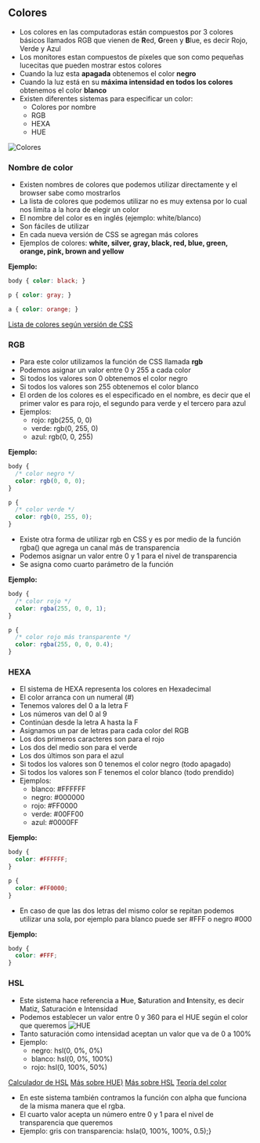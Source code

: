 ## Colores
* Los colores en las computadoras están compuestos por 3 colores básicos llamados RGB que vienen de **R**ed, **G**reen y **B**lue, es decir Rojo, Verde y Azul
* Los monitores estan compuestos de píxeles que son como pequeñas lucecitas que pueden mostrar estos colores
* Cuando la luz esta **apagada** obtenemos el color **negro**
* Cuando la luz está en su **máxima intensidad en todos los colores** obtenemos el color **blanco**
* Existen diferentes sistemas para especificar un color:
  * Colores por nombre
  * RGB
  * HEXA
  * HUE

![Colores](https://file-ulyttqkltc.now.sh/)

### Nombre de color
* Existen nombres de colores que podemos utilizar directamente y el browser sabe como mostrarlos
* La lista de colores que podemos utilizar no es muy extensa por lo cual nos limita a la hora de elegir un color
* El nombre del color es en inglés (ejemplo: white/blanco)
* Son fáciles de utilizar
* En cada nueva versión de CSS se agregan más colores
* Ejemplos de colores: **white, silver, gray, black, red, blue, green, orange, pink, brown and yellow**

**Ejemplo:**
```css
body { color: black; }

p { color: gray; }

a { color: orange; }
```

[Lista de colores según versión de CSS](https://developer.mozilla.org/es/docs/Web/CSS/color_value)

### RGB
* Para este color utilizamos la función de CSS llamada **rgb**
* Podemos asignar un valor entre 0 y 255 a cada color
* Si todos los valores son 0 obtenemos el color negro
* Si todos los valores son 255 obtenemos el color blanco
* El orden de los colores es el especificado en el nombre, es decir que el primer valor es para rojo, el segundo para verde y el tercero para azul
* Ejemplos:
  * rojo: rgb(255, 0, 0)
  * verde: rgb(0, 255, 0)
  * azul: rgb(0, 0, 255)

**Ejemplo:**
```css
body {
  /* color negro */
  color: rgb(0, 0, 0);
}

p {
  /* color verde */
  color: rgb(0, 255, 0);
}
```

* Existe otra forma de utilizar rgb en CSS y es por medio de la función rgba() que agrega un canal más de transparencia
* Podemos asignar un valor entre 0 y 1 para el nivel de transparencia
* Se asigna como cuarto parámetro de la función

**Ejemplo:**
```css
body {
  /* color rojo */
  color: rgba(255, 0, 0, 1);
}

p {
  /* color rojo más transparente */
  color: rgba(255, 0, 0, 0.4);
}
```

### HEXA
* El sistema de HEXA representa los colores en Hexadecimal
* El color arranca con un numeral (#)
* Tenemos valores del 0 a la letra F
* Los números van del 0 al 9
* Continúan desde la letra A hasta la F
* Asignamos un par de letras para cada color del RGB
* Los dos primeros caracteres son para el rojo
* Los dos del medio son para el verde
* Los dos últimos son para el azul
* Si todos los valores son 0 tenemos el color negro (todo apagado)
* Si todos los valores son F tenemos el color blanco (todo prendido)
* Ejemplos:
  * blanco: #FFFFFF
  * negro: #000000
  * rojo: #FF0000
  * verde: #00FF00
  * azul: #0000FF

**Ejemplo:**
```css
body {
  color: #FFFFFF;
}

p {
  color: #FF0000;
}
```

* En caso de que las dos letras del mismo color se repitan podemos utilizar una sola, por ejemplo para blanco puede ser #FFF o negro #000

**Ejemplo:**
```css
body {
  color: #FFF;
}
```

### HSL
* Este sistema hace referencia a **H**ue, **S**aturation and **I**ntensity, es decir Matiz, Saturación e Intensidad
* Podemos establecer un valor entre 0 y 360 para el HUE según el color que queremos
![HUE](https://file-xpfmnfmxjn.now.sh/)
* Tanto saturación como intensidad aceptan un valor que va de 0 a 100%
* Ejemplo:
  * negro: hsl(0, 0%, 0%)
  * blanco: hsl(0, 0%, 100%)
  * rojo: hsl(0, 100%, 50%)

[Calculador de HSL](https://www.w3schools.com/colors/colors_hsl.asp)
[Más sobre HUE)](https://es.wikipedia.org/wiki/Tono_(color))
[Más sobre HSL](https://es.wikipedia.org/wiki/Modelo_de_color_HSL)
[Teoría del color](https://www.lomejordewp.com/teoria-color-diseno-web/)

* En este sistema también contramos la función con alpha que funciona de la misma manera que el rgba.
* El cuarto valor acepta un número entre 0 y 1 para el nivel de transparencia que queremos
* Ejemplo: gris con transparencia: hsla(0, 100%, 100%, 0.5);}
